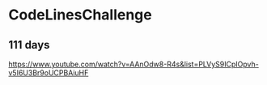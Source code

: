 # CodeLinesChallenge

## 111 days

https://www.youtube.com/watch?v=AAnOdw8-R4s&list=PLVyS9ICpIOpvh-v5I6U3Br9oUCPBAiuHF
